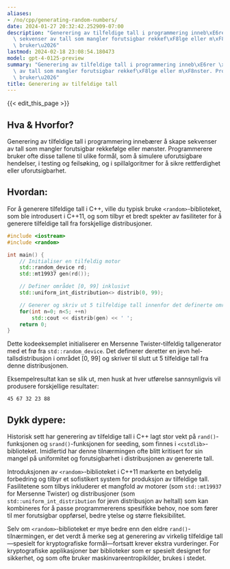 ```yaml
---
aliases:
- /no/cpp/generating-random-numbers/
date: 2024-01-27 20:32:42.252909-07:00
description: "Generering av tilfeldige tall i programmering inneb\xE6rer \xE5 skape\
  \ sekvenser av tall som mangler forutsigbar rekkef\xF8lge eller m\xF8nster. Programmerere\
  \ bruker\u2026"
lastmod: 2024-02-18 23:08:54.180473
model: gpt-4-0125-preview
summary: "Generering av tilfeldige tall i programmering inneb\xE6rer \xE5 skape sekvenser\
  \ av tall som mangler forutsigbar rekkef\xF8lge eller m\xF8nster. Programmerere\
  \ bruker\u2026"
title: Generering av tilfeldige tall
---
```


{{< edit_this_page >}}

## Hva & Hvorfor?

Generering av tilfeldige tall i programmering innebærer å skape sekvenser av tall som mangler forutsigbar rekkefølge eller mønster. Programmerere bruker ofte disse tallene til ulike formål, som å simulere uforutsigbare hendelser, i testing og feilsøking, og i spillalgoritmer for å sikre rettferdighet eller uforutsigbarhet.

## Hvordan:

For å generere tilfeldige tall i C++, ville du typisk bruke `<random>`-biblioteket, som ble introdusert i C++11, og som tilbyr et bredt spekter av fasiliteter for å generere tilfeldige tall fra forskjellige distribusjoner.

```C++
#include <iostream>
#include <random>

int main() {
    // Initialiser en tilfeldig motor
    std::random_device rd;  
    std::mt19937 gen(rd()); 

    // Definer området [0, 99] inklusivt
    std::uniform_int_distribution<> distrib(0, 99); 

    // Generer og skriv ut 5 tilfeldige tall innenfor det definerte området
    for(int n=0; n<5; ++n)
        std::cout << distrib(gen) << ' ';
    return 0;
}
```

Dette kodeeksemplet initialiserer en Mersenne Twister-tilfeldig tallgenerator med et frø fra `std::random_device`. Det definerer deretter en jevn hel-tallsdistribusjon i området [0, 99] og skriver til slutt ut 5 tilfeldige tall fra denne distribusjonen.

Eksempelresultat kan se slik ut, men husk at hver utførelse sannsynligvis vil produsere forskjellige resultater:

```
45 67 32 23 88
```

## Dykk dypere:

Historisk sett har generering av tilfeldige tall i C++ lagt stor vekt på `rand()`-funksjonen og `srand()`-funksjonen for seeding, som finnes i `<cstdlib>`-biblioteket. Imidlertid har denne tilnærmingen ofte blitt kritisert for sin mangel på uniformitet og forutsigbarhet i distribusjonen av genererte tall.

Introduksjonen av `<random>`-biblioteket i C++11 markerte en betydelig forbedring og tilbyr et sofistikert system for produksjon av tilfeldige tall. Fasilitetene som tilbys inkluderer et mangfold av motorer (som `std::mt19937` for Mersenne Twister) og distribusjoner (som `std::uniform_int_distribution` for jevn distribusjon av heltall) som kan kombineres for å passe programmererens spesifikke behov, noe som fører til mer forutsigbar oppførsel, bedre ytelse og større fleksibilitet.

Selv om `<random>`-biblioteket er mye bedre enn den eldre `rand()`-tilnærmingen, er det verdt å merke seg at generering av virkelig tilfeldige tall—spesielt for kryptografiske formål—fortsatt krever ekstra vurderinger. For kryptografiske applikasjoner bør biblioteker som er spesielt designet for sikkerhet, og som ofte bruker maskinvareentropikilder, brukes i stedet.
